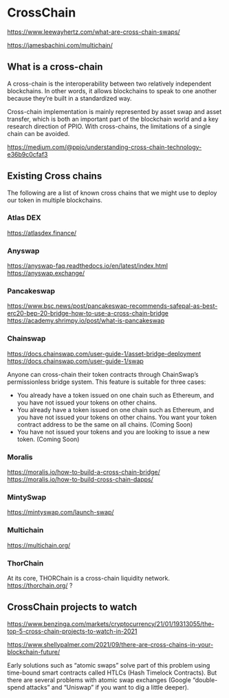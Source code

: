 # CrossChain
https://www.leewayhertz.com/what-are-cross-chain-swaps/

https://jamesbachini.com/multichain/


## What is a cross-chain
A cross-chain is the interoperability between two relatively independent blockchains.
In other words, it allows blockchains to speak to one another because they’re
built in a standardized way. 

Cross-chain implementation is mainly represented by asset swap and asset transfer,
which is both an important part of the blockchain world and a key research direction of PPIO.
With cross-chains, the limitations of a single chain can be avoided.

https://medium.com/@ppio/understanding-cross-chain-technology-e36b9c0cfaf3

## Existing Cross chains
The following are a list of known cross chains that we might use 
to deploy our token in multiple blockchains.

### Atlas DEX
https://atlasdex.finance/


### Anyswap
https://anyswap-faq.readthedocs.io/en/latest/index.html
https://anyswap.exchange/

### Pancakeswap
https://www.bsc.news/post/pancakeswap-recommends-safepal-as-best-erc20-bep-20-bridge-how-to-use-a-cross-chain-bridge
https://academy.shrimpy.io/post/what-is-pancakeswap

### Chainswap
https://docs.chainswap.com/user-guide-1/asset-bridge-deployment
https://docs.chainswap.com/user-guide-1/swap

Anyone can cross-chain their token contracts through ChainSwap’s permissionless bridge system. This feature is suitable for three cases:

* You already have a token issued on one chain such as Ethereum, and you have not issued your tokens on other chains.
* You already have a token issued on one chain such as Ethereum, and you have not issued your tokens on other chains. You want your token contract address to be the same on all chains. (Coming Soon)
* You have not issued your tokens and you are looking to issue a new token. (Coming Soon)


### Moralis
https://moralis.io/how-to-build-a-cross-chain-bridge/
https://moralis.io/how-to-build-cross-chain-dapps/

### MintySwap
https://mintyswap.com/launch-swap/

### Multichain
https://multichain.org/

### ThorChain
At its core, THORChain is a cross-chain liquidity network.
https://thorchain.org/ ?

## CrossChain projects to watch
https://www.benzinga.com/markets/cryptocurrency/21/01/19313055/the-top-5-cross-chain-projects-to-watch-in-2021


https://www.shellypalmer.com/2021/09/there-are-cross-chains-in-your-blockchain-future/

Early solutions such as “atomic swaps” solve part of this problem using time-bound smart contracts called HTLCs (Hash Timelock Contracts). But there are several problems with atomic swap exchanges (Google “double-spend attacks” and “Uniswap” if you want to dig a little deeper).
